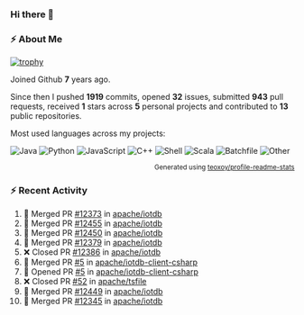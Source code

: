### Hi there 👋

### :zap: About Me

[![trophy](https://github-profile-trophy.vercel.app/?username=HTHou&theme=onedark)](https://github.com/ryo-ma/github-profile-trophy)
   
Joined Github **7** years ago.

Since then I pushed **1919** commits, opened **32** issues, submitted **943** pull requests, received **1** stars across **5** personal projects and contributed to **13** public repositories.

Most used languages across my projects:

![Java](https://img.shields.io/static/v1?style=flat-square&label=%E2%A0%80&color=555&labelColor=%23b07219&message=Java%EF%B8%B195.9%25)
![Python](https://img.shields.io/static/v1?style=flat-square&label=%E2%A0%80&color=555&labelColor=%233572A5&message=Python%EF%B8%B10.9%25)
![JavaScript](https://img.shields.io/static/v1?style=flat-square&label=%E2%A0%80&color=555&labelColor=%23f1e05a&message=JavaScript%EF%B8%B10.6%25)
![C++](https://img.shields.io/static/v1?style=flat-square&label=%E2%A0%80&color=555&labelColor=%23f34b7d&message=C%2B%2B%EF%B8%B10.4%25)
![Shell](https://img.shields.io/static/v1?style=flat-square&label=%E2%A0%80&color=555&labelColor=%2389e051&message=Shell%EF%B8%B10.4%25)
![Scala](https://img.shields.io/static/v1?style=flat-square&label=%E2%A0%80&color=555&labelColor=%23c22d40&message=Scala%EF%B8%B10.3%25)
![Batchfile](https://img.shields.io/static/v1?style=flat-square&label=%E2%A0%80&color=555&labelColor=%23C1F12E&message=Batchfile%EF%B8%B10.2%25)
![Other](https://img.shields.io/static/v1?style=flat-square&label=%E2%A0%80&color=555&labelColor=%23ededed&message=Other%EF%B8%B10.8%25)

<p align="right"><sub>Generated using <a href="https://github.com/marketplace/actions/profile-readme-stats">teoxoy/profile-readme-stats</a></sub></p>


<!--![](https://github.com/HTHou/HTHou/blob/output/github-contribution-grid-snake.svg)-->

<!--![Haonan Hou's github stats](https://github-readme-stats.vercel.app/api?username=HTHou&count_private=true&show_icons=true&theme=onedark)-->

<!--![Haonan Hou's wakatime stats](https://github-readme-stats.vercel.app/api/wakatime?username=HTHou&layout=compact&theme=onedark)-->

<!--![Top Langs](https://github-readme-stats.vercel.app/api/top-langs/?username=HTHou&theme=onedark&layout=compact)-->

### :zap: Recent Activity
<!--START_SECTION:activity-->
1. 🎉 Merged PR [#12373](https://github.com/apache/iotdb/pull/12373) in [apache/iotdb](https://github.com/apache/iotdb)
2. 🎉 Merged PR [#12455](https://github.com/apache/iotdb/pull/12455) in [apache/iotdb](https://github.com/apache/iotdb)
3. 🎉 Merged PR [#12450](https://github.com/apache/iotdb/pull/12450) in [apache/iotdb](https://github.com/apache/iotdb)
4. 🎉 Merged PR [#12379](https://github.com/apache/iotdb/pull/12379) in [apache/iotdb](https://github.com/apache/iotdb)
5. ❌ Closed PR [#12386](https://github.com/apache/iotdb/pull/12386) in [apache/iotdb](https://github.com/apache/iotdb)
6. 🎉 Merged PR [#5](https://github.com/apache/iotdb-client-csharp/pull/5) in [apache/iotdb-client-csharp](https://github.com/apache/iotdb-client-csharp)
7. 💪 Opened PR [#5](https://github.com/apache/iotdb-client-csharp/pull/5) in [apache/iotdb-client-csharp](https://github.com/apache/iotdb-client-csharp)
8. ❌ Closed PR [#52](https://github.com/apache/tsfile/pull/52) in [apache/tsfile](https://github.com/apache/tsfile)
9. 🎉 Merged PR [#12449](https://github.com/apache/iotdb/pull/12449) in [apache/iotdb](https://github.com/apache/iotdb)
10. 🎉 Merged PR [#12345](https://github.com/apache/iotdb/pull/12345) in [apache/iotdb](https://github.com/apache/iotdb)
<!--END_SECTION:activity-->

<!--
**HTHou/HTHou** is a ✨ _special_ ✨ repository because its `README.md` (this file) appears on your GitHub profile.

Here are some ideas to get you started:

- 🔭 I’m currently working on ...
- 🌱 I’m currently learning ...
- 👯 I’m looking to collaborate on ...
- 🤔 I’m looking for help with ...
- 💬 Ask me about ...
- 📫 How to reach me: ...
- 😄 Pronouns: ...
- ⚡ Fun fact: ...
-->
